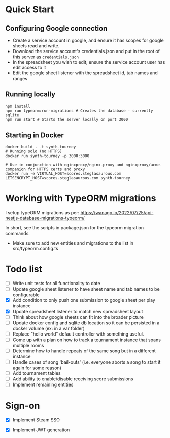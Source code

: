 # Quick Start

## Configuring Google connection

- Create a service account in google, and ensure it has scopes for google sheets read and write.
- Download the service account's credentials.json and put in the root of this server as `credentials.json`
- In the spreadsheet you wish to edit, ensure the service account user has edit access to it
- Edit the google sheet listener with the spreadsheet id, tab names and ranges

## Running locally
```
npm install
npm run typeorm:run-migrations # Creates the database - currently sqlite
npm run start # Starts the server locally on port 3000
```

## Starting in Docker

```
docker build . -t synth-tourney
# Running solo (no HTTPS)
docker run synth-tourney -p 3000:3000

# Use in conjunction with nginxproxy/nginx-proxy and nginxproxy/acme-companion for HTTPS certs and proxy
docker run -e VIRTUAL_HOST=scores.steglasaurous.com LETSENCRYPT_HOST=scores.steglasaurous.com synth-tourney 
```

# Working with TypeORM migrations

I setup typeORM migrations as per: https://wanago.io/2022/07/25/api-nestjs-database-migrations-typeorm/

In short, see the scripts in package.json for the typeorm migration commands.

- Make sure to add new entities and migrations to the list in src/typeorm.config.ts

# Todo list

- [ ] Write unit tests for all functionality to date
- [ ] Update google sheet listener to have sheet name and tab names to be configurable
- [x] Add condition to only push one submission to google sheet per play instance
- [x] Update spreadsheet listener to match new spreadsheet layout
- [ ] Think about how google sheets can fit into the broader picture
- [ ] Update docker config and sqlite db location so it can be persisted in a docker volume (ex: in a var folder)
- [ ] Replace "hello world" default controller with something useful.
- [ ] Come up with a plan on how to track a tournament instance that spans multiple rooms
- [ ] Determine how to handle repeats of the same song but in a different instance
- [ ] Handle cases of song 'bail-outs' (i.e. everyone aborts a song to start it again for some reason)
- [ ] Add tournament tables
- [ ] Add ability to enable/disable receiving score submissions
- [ ] Implement remaining entities

# Sign-on
- [x] Implement Steam SSO
- [x] Implement JWT generation


